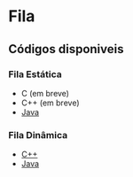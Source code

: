 # Fila

## Códigos disponiveis

### Fila Estática

- C (em breve)
- C++ (em breve)
- [Java](./estatica/Fila.java)

### Fila Dinâmica

- [C++](./dinamica/FilaDinamica.cpp)
- [Java](./dinamica/FilaDinamica_java)
